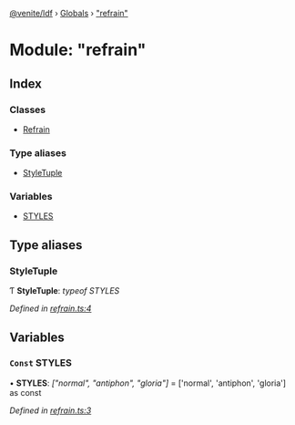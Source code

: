 [@venite/ldf](../README.md) › [Globals](../globals.md) › ["refrain"](_refrain_.md)

# Module: "refrain"

## Index

### Classes

* [Refrain](../classes/_refrain_.refrain.md)

### Type aliases

* [StyleTuple](_refrain_.md#styletuple)

### Variables

* [STYLES](_refrain_.md#const-styles)

## Type aliases

###  StyleTuple

Ƭ **StyleTuple**: *typeof STYLES*

*Defined in [refrain.ts:4](https://github.com/gbj/venite/blob/a81c9f0/ldf/src/refrain.ts#L4)*

## Variables

### `Const` STYLES

• **STYLES**: *["normal", "antiphon", "gloria"]* = ['normal', 'antiphon', 'gloria'] as const

*Defined in [refrain.ts:3](https://github.com/gbj/venite/blob/a81c9f0/ldf/src/refrain.ts#L3)*
